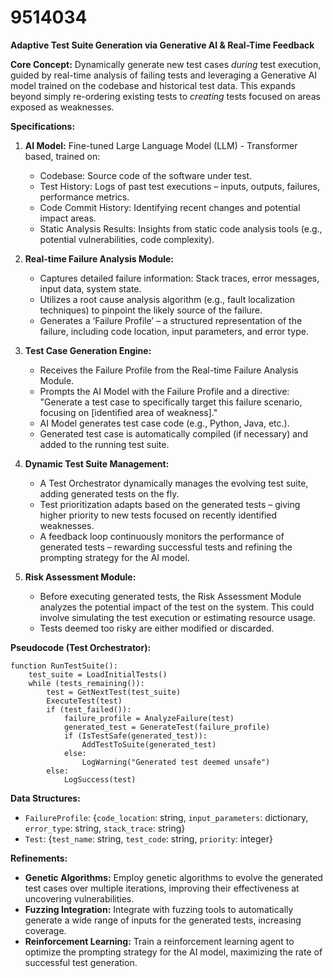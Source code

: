# 9514034

**Adaptive Test Suite Generation via Generative AI & Real-Time Feedback**

**Core Concept:** Dynamically generate new test cases *during* test execution, guided by real-time analysis of failing tests and leveraging a Generative AI model trained on the codebase and historical test data. This expands beyond simply re-ordering existing tests to *creating* tests focused on areas exposed as weaknesses.

**Specifications:**

1.  **AI Model:** Fine-tuned Large Language Model (LLM) - Transformer based, trained on:
    *   Codebase: Source code of the software under test.
    *   Test History: Logs of past test executions – inputs, outputs, failures, performance metrics.
    *   Code Commit History:  Identifying recent changes and potential impact areas.
    *   Static Analysis Results: Insights from static code analysis tools (e.g., potential vulnerabilities, code complexity).

2.  **Real-time Failure Analysis Module:**
    *   Captures detailed failure information: Stack traces, error messages, input data, system state.
    *   Utilizes a root cause analysis algorithm (e.g., fault localization techniques) to pinpoint the likely source of the failure.
    *   Generates a ‘Failure Profile’ – a structured representation of the failure, including code location, input parameters, and error type.

3.  **Test Case Generation Engine:**
    *   Receives the Failure Profile from the Real-time Failure Analysis Module.
    *   Prompts the AI Model with the Failure Profile and a directive: "Generate a test case to specifically target this failure scenario, focusing on [identified area of weakness]."
    *   AI Model generates test case code (e.g., Python, Java, etc.).
    *   Generated test case is automatically compiled (if necessary) and added to the running test suite.

4.  **Dynamic Test Suite Management:**
    *   A Test Orchestrator dynamically manages the evolving test suite, adding generated tests on the fly.
    *   Test prioritization adapts based on the generated tests – giving higher priority to new tests focused on recently identified weaknesses.
    *   A feedback loop continuously monitors the performance of generated tests – rewarding successful tests and refining the prompting strategy for the AI model.

5.  **Risk Assessment Module:**
    *   Before executing generated tests, the Risk Assessment Module analyzes the potential impact of the test on the system. This could involve simulating the test execution or estimating resource usage.
    *   Tests deemed too risky are either modified or discarded.

**Pseudocode (Test Orchestrator):**

```
function RunTestSuite():
    test_suite = LoadInitialTests()
    while (tests_remaining()):
        test = GetNextTest(test_suite)
        ExecuteTest(test)
        if (test_failed()):
            failure_profile = AnalyzeFailure(test)
            generated_test = GenerateTest(failure_profile)
            if (IsTestSafe(generated_test)):
                AddTestToSuite(generated_test)
            else:
                LogWarning("Generated test deemed unsafe")
        else:
            LogSuccess(test)
```

**Data Structures:**

*   `FailureProfile`:  {`code_location`: string, `input_parameters`: dictionary, `error_type`: string, `stack_trace`: string}
*   `Test`: {`test_name`: string, `test_code`: string, `priority`: integer}

**Refinements:**

*   **Genetic Algorithms:**  Employ genetic algorithms to evolve the generated test cases over multiple iterations, improving their effectiveness at uncovering vulnerabilities.
*   **Fuzzing Integration:** Integrate with fuzzing tools to automatically generate a wide range of inputs for the generated tests, increasing coverage.
*   **Reinforcement Learning:**  Train a reinforcement learning agent to optimize the prompting strategy for the AI model, maximizing the rate of successful test generation.